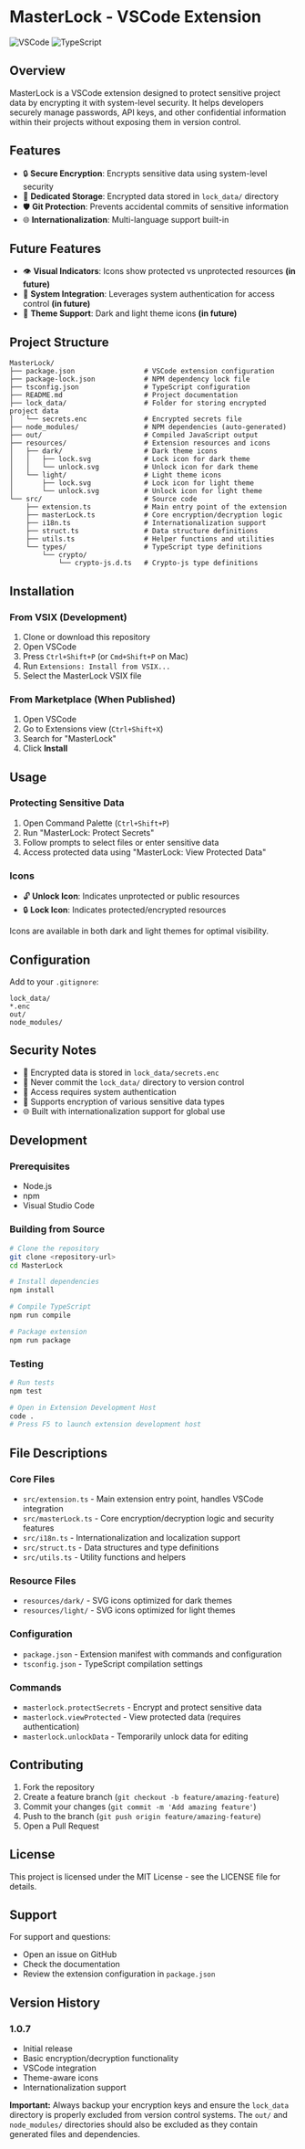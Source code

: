 # MasterLock - VSCode Extension

![VSCode](https://img.shields.io/badge/Visual%2520Studio%2520Code-1.67.0+-blue.svg)
![TypeScript](https://img.shields.io/badge/TypeScript-4.0+-blue.svg)

## Overview

MasterLock is a VSCode extension designed to protect sensitive project data by encrypting it with system-level security. It helps developers securely manage passwords, API keys, and other confidential information within their projects without exposing them in version control.

## Features

- 🔒 **Secure Encryption**: Encrypts sensitive data using system-level security  
- 📁 **Dedicated Storage**: Encrypted data stored in `lock_data/` directory  
- 🛡️ **Git Protection**: Prevents accidental commits of sensitive information 
- 🌐 **Internationalization**: Multi-language support built-in 

## Future Features
- 👁️ **Visual Indicators**: Icons show protected vs unprotected resources **(in future)** 
- 🔑 **System Integration**: Leverages system authentication for access control  **(in future)** 
- 🎨 **Theme Support**: Dark and light theme icons **(in future)** 

## Project Structure

```
MasterLock/
├── package.json                 # VSCode extension configuration
├── package-lock.json            # NPM dependency lock file
├── tsconfig.json                # TypeScript configuration
├── README.md                    # Project documentation
├── lock_data/                   # Folder for storing encrypted project data
│   └── secrets.enc              # Encrypted secrets file
├── node_modules/                # NPM dependencies (auto-generated)
├── out/                         # Compiled JavaScript output
├── resources/                   # Extension resources and icons
│   ├── dark/                    # Dark theme icons
│   │   ├── lock.svg             # Lock icon for dark theme
│   │   └── unlock.svg           # Unlock icon for dark theme
│   └── light/                   # Light theme icons
│       ├── lock.svg             # Lock icon for light theme
│       └── unlock.svg           # Unlock icon for light theme
└── src/                         # Source code
    ├── extension.ts             # Main entry point of the extension
    ├── masterLock.ts            # Core encryption/decryption logic
    ├── i18n.ts                  # Internationalization support
    ├── struct.ts                # Data structure definitions
    ├── utils.ts                 # Helper functions and utilities
    └── types/                   # TypeScript type definitions
        └── crypto/
            └── crypto-js.d.ts   # Crypto-js type definitions
```

## Installation

### From VSIX (Development)

1. Clone or download this repository  
2. Open VSCode  
3. Press `Ctrl+Shift+P` (or `Cmd+Shift+P` on Mac)  
4. Run `Extensions: Install from VSIX...`  
5. Select the MasterLock VSIX file  

### From Marketplace (When Published)

1. Open VSCode  
2. Go to Extensions view (`Ctrl+Shift+X`)  
3. Search for "MasterLock"  
4. Click **Install**  

## Usage

### Protecting Sensitive Data

1. Open Command Palette (`Ctrl+Shift+P`)  
2. Run "MasterLock: Protect Secrets"  
3. Follow prompts to select files or enter sensitive data  
4. Access protected data using "MasterLock: View Protected Data"  

### Icons

- 🔓 **Unlock Icon**: Indicates unprotected or public resources  
- 🔒 **Lock Icon**: Indicates protected/encrypted resources  

Icons are available in both dark and light themes for optimal visibility.

## Configuration

Add to your `.gitignore`:

```
lock_data/
*.enc
out/
node_modules/
```

## Security Notes

- 🔐 Encrypted data is stored in `lock_data/secrets.enc`  
- 🚫 Never commit the `lock_data/` directory to version control  
- 🔑 Access requires system authentication  
- 📝 Supports encryption of various sensitive data types  
- 🌐 Built with internationalization support for global use  

## Development

### Prerequisites

- Node.js  
- npm  
- Visual Studio Code  

### Building from Source

```bash
# Clone the repository
git clone <repository-url>
cd MasterLock

# Install dependencies
npm install

# Compile TypeScript
npm run compile

# Package extension
npm run package
```

### Testing

```bash
# Run tests
npm test

# Open in Extension Development Host
code .
# Press F5 to launch extension development host
```

## File Descriptions

### Core Files

- `src/extension.ts` - Main extension entry point, handles VSCode integration  
- `src/masterLock.ts` - Core encryption/decryption logic and security features  
- `src/i18n.ts` - Internationalization and localization support  
- `src/struct.ts` - Data structures and type definitions  
- `src/utils.ts` - Utility functions and helpers  

### Resource Files

- `resources/dark/` - SVG icons optimized for dark themes  
- `resources/light/` - SVG icons optimized for light themes  

### Configuration

- `package.json` - Extension manifest with commands and configuration  
- `tsconfig.json` - TypeScript compilation settings  

### Commands

- `masterlock.protectSecrets` - Encrypt and protect sensitive data  
- `masterlock.viewProtected` - View protected data (requires authentication)  
- `masterlock.unlockData` - Temporarily unlock data for editing  

## Contributing

1. Fork the repository  
2. Create a feature branch (`git checkout -b feature/amazing-feature`)  
3. Commit your changes (`git commit -m 'Add amazing feature'`)  
4. Push to the branch (`git push origin feature/amazing-feature`)  
5. Open a Pull Request  

## License

This project is licensed under the MIT License - see the LICENSE file for details.

## Support

For support and questions:

- Open an issue on GitHub  
- Check the documentation  
- Review the extension configuration in `package.json`  

## Version History

### 1.0.7

- Initial release  
- Basic encryption/decryption functionality  
- VSCode integration  
- Theme-aware icons  
- Internationalization support  

**Important:** Always backup your encryption keys and ensure the `lock_data` directory is properly excluded from version control systems. The `out/` and `node_modules/` directories should also be excluded as they contain generated files and dependencies.

